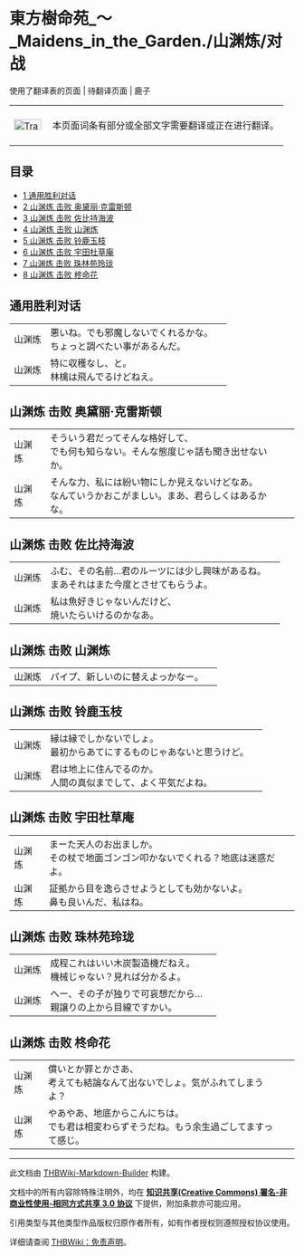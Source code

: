 # 東方樹命苑_～_Maidens_in_the_Garden./山渊炼/对战

<!-- source html: G:\repos\THBWiki-Markdown-Builder\THBWikiMarkdown\Temp\main\8\8c\ns0%3A%E6%9D%B1%E6%96%B9%E6%A8%B9%E5%91%BD%E8%8B%91_%EF%BD%9E_Maidens_in_the_Garden%2E%2F%E5%B1%B1%E6%B8%8A%E7%82%BC%2F%E5%AF%B9%E6%88%98.html -->

使用了翻译表的页面 | 待翻译页面 | 鹿子

<center>

<table>
<tbody><tr>
<td class="mbox-image"><div style="width: 52px;">
  <a href="./文件-Translation_J_To_C-cs.png.md" class="image"><img alt="Translation J To C-cs.png" src="https://upload.thwiki.cc/thumb/3/31/Translation_J_To_C-cs.png/48px-Translation_J_To_C-cs.png" decoding="async" loading="lazy" width="48" height="19" srcset="https://upload.thwiki.cc/thumb/3/31/Translation_J_To_C-cs.png/72px-Translation_J_To_C-cs.png 1.5x, https://upload.thwiki.cc/thumb/3/31/Translation_J_To_C-cs.png/96px-Translation_J_To_C-cs.png 2x" data-file-width="480" data-file-height="189"></a></div></td>
<td class="mbox-text" style=""><br>本页面词条有部分或全部文字需要翻译或正在进行翻译。<br><br></td>
</tr>
</tbody></table>


</center>
  
  

  


## 目录

- [1 通用胜利对话](#通用胜利对话)
- [2 山渊炼 击败 奥黛丽·克雷斯顿](#山渊炼_击败_奥黛丽·克雷斯顿)
- [3 山渊炼 击败 佐比持海波](#山渊炼_击败_佐比持海波)
- [4 山渊炼 击败 山渊炼](#山渊炼_击败_山渊炼)
- [5 山渊炼 击败 铃鹿玉枝](#山渊炼_击败_铃鹿玉枝)
- [6 山渊炼 击败 宇田杜草庵](#山渊炼_击败_宇田杜草庵)
- [7 山渊炼 击败 珠林苑玲珑](#山渊炼_击败_珠林苑玲珑)
- [8 山渊炼 击败 柊命花](#山渊炼_击败_柊命花)





## 通用胜利对话

<table><tbody><tr class="tt-content" id="通用胜利对话-1" data-pos="&#91;&quot;\u901a\u7528\u80dc\u5229\u5bf9\u8bdd&quot;,1&#93;"><td id="山渊炼" class="tt-char" lang="zh"><div class="poem">山渊炼</div></td><td class="tt-ja" lang="ja"><div class="poem">悪いね。でも邪魔しないでくれるかな。<br>ちょっと調べたい事があるんだ。</div></td><td class="tt-zh" lang="zh"><div class="poem"></div></td></tr><tr class="tt-content" id="通用胜利对话-2" data-pos="&#91;&quot;\u901a\u7528\u80dc\u5229\u5bf9\u8bdd&quot;,2&#93;"><td id="山渊炼" class="tt-char" lang="zh"><div class="poem">山渊炼</div></td><td class="tt-ja" lang="ja"><div class="poem">特に収穫なし、と。<br>林檎は飛んでるけどねえ。</div></td><td class="tt-zh" lang="zh"><div class="poem"></div></td></tr></tbody></table>



## 山渊炼 击败 奥黛丽·克雷斯顿

<table><tbody><tr class="tt-content" id="山渊炼_击败_奥黛丽·克雷斯顿-1" data-pos="&#91;&quot;\u5c71\u6e0a\u70bc \u51fb\u8d25 \u5965\u9edb\u4e3d\u00b7\u514b\u96f7\u65af\u987f&quot;,1&#93;"><td id="山渊炼" class="tt-char" lang="zh"><div class="poem">山渊炼</div></td><td class="tt-ja" lang="ja"><div class="poem">そういう君だってそんな格好して、<br>でも何も知らない。そんな態度じゃ話も聞き出せないか。</div></td><td class="tt-zh" lang="zh"><div class="poem"></div></td></tr><tr class="tt-content" id="山渊炼_击败_奥黛丽·克雷斯顿-2" data-pos="&#91;&quot;\u5c71\u6e0a\u70bc \u51fb\u8d25 \u5965\u9edb\u4e3d\u00b7\u514b\u96f7\u65af\u987f&quot;,2&#93;"><td id="山渊炼" class="tt-char" lang="zh"><div class="poem">山渊炼</div></td><td class="tt-ja" lang="ja"><div class="poem">そんな力、私には紛い物にしか見えないけどなあ。<br>なんていうかおこがましい。まあ、君らしくはあるかな。</div></td><td class="tt-zh" lang="zh"><div class="poem"></div></td></tr></tbody></table>



## 山渊炼 击败 佐比持海波

<table><tbody><tr class="tt-content" id="山渊炼_击败_佐比持海波-1" data-pos="&#91;&quot;\u5c71\u6e0a\u70bc \u51fb\u8d25 \u4f50\u6bd4\u6301\u6d77\u6ce2&quot;,1&#93;"><td id="山渊炼" class="tt-char" lang="zh"><div class="poem">山渊炼</div></td><td class="tt-ja" lang="ja"><div class="poem">ふむ、その名前…君のルーツには少し興味があるね。<br>まあそれはまた今度とさせてもらうよ。</div></td><td class="tt-zh" lang="zh"><div class="poem"></div></td></tr><tr class="tt-content" id="山渊炼_击败_佐比持海波-2" data-pos="&#91;&quot;\u5c71\u6e0a\u70bc \u51fb\u8d25 \u4f50\u6bd4\u6301\u6d77\u6ce2&quot;,2&#93;"><td id="山渊炼" class="tt-char" lang="zh"><div class="poem">山渊炼</div></td><td class="tt-ja" lang="ja"><div class="poem">私は魚好きじゃないんだけど、<br>焼いたらいけるのかなあ。</div></td><td class="tt-zh" lang="zh"><div class="poem"></div></td></tr></tbody></table>



## 山渊炼 击败 山渊炼

<table><tbody><tr class="tt-content" id="山渊炼_击败_山渊炼-1" data-pos="&#91;&quot;\u5c71\u6e0a\u70bc \u51fb\u8d25 \u5c71\u6e0a\u70bc&quot;,1&#93;"><td id="山渊炼" class="tt-char" lang="zh"><div class="poem">山渊炼</div></td><td class="tt-ja" lang="ja"><div class="poem">パイプ、新しいのに替えよっかなー。</div></td><td class="tt-zh" lang="zh"><div class="poem"></div></td></tr></tbody></table>



## 山渊炼 击败 铃鹿玉枝

<table><tbody><tr class="tt-content" id="山渊炼_击败_铃鹿玉枝-1" data-pos="&#91;&quot;\u5c71\u6e0a\u70bc \u51fb\u8d25 \u94c3\u9e7f\u7389\u679d&quot;,1&#93;"><td id="山渊炼" class="tt-char" lang="zh"><div class="poem">山渊炼</div></td><td class="tt-ja" lang="ja"><div class="poem">縁は縁でしかないでしょ。<br>最初からあてにするものじゃあないと思うけど。</div></td><td class="tt-zh" lang="zh"><div class="poem"></div></td></tr><tr class="tt-content" id="山渊炼_击败_铃鹿玉枝-2" data-pos="&#91;&quot;\u5c71\u6e0a\u70bc \u51fb\u8d25 \u94c3\u9e7f\u7389\u679d&quot;,2&#93;"><td id="山渊炼" class="tt-char" lang="zh"><div class="poem">山渊炼</div></td><td class="tt-ja" lang="ja"><div class="poem">君は地上に住んでるのか。<br>人間の真似までして、よく平気だよね。</div></td><td class="tt-zh" lang="zh"><div class="poem"></div></td></tr></tbody></table>



## 山渊炼 击败 宇田杜草庵

<table><tbody><tr class="tt-content" id="山渊炼_击败_宇田杜草庵-1" data-pos="&#91;&quot;\u5c71\u6e0a\u70bc \u51fb\u8d25 \u5b87\u7530\u675c\u8349\u5eb5&quot;,1&#93;"><td id="山渊炼" class="tt-char" lang="zh"><div class="poem">山渊炼</div></td><td class="tt-ja" lang="ja"><div class="poem">まーた天人のお出ましか。<br>その杖で地面ゴンゴン叩かないでくれる？地底は迷惑だよ。</div></td><td class="tt-zh" lang="zh"><div class="poem"></div></td></tr><tr class="tt-content" id="山渊炼_击败_宇田杜草庵-2" data-pos="&#91;&quot;\u5c71\u6e0a\u70bc \u51fb\u8d25 \u5b87\u7530\u675c\u8349\u5eb5&quot;,2&#93;"><td id="山渊炼" class="tt-char" lang="zh"><div class="poem">山渊炼</div></td><td class="tt-ja" lang="ja"><div class="poem">証拠から目を逸らさせようとしても効かないよ。<br>鼻も良いんだ、私はね。</div></td><td class="tt-zh" lang="zh"><div class="poem"></div></td></tr></tbody></table>



## 山渊炼 击败 珠林苑玲珑

<table><tbody><tr class="tt-content" id="山渊炼_击败_珠林苑玲珑-1" data-pos="&#91;&quot;\u5c71\u6e0a\u70bc \u51fb\u8d25 \u73e0\u6797\u82d1\u73b2\u73d1&quot;,1&#93;"><td id="山渊炼" class="tt-char" lang="zh"><div class="poem">山渊炼</div></td><td class="tt-ja" lang="ja"><div class="poem">成程これはいい木炭製造機だねえ。<br>機械じゃない？見れば分かるよ。</div></td><td class="tt-zh" lang="zh"><div class="poem"></div></td></tr><tr class="tt-content" id="山渊炼_击败_珠林苑玲珑-2" data-pos="&#91;&quot;\u5c71\u6e0a\u70bc \u51fb\u8d25 \u73e0\u6797\u82d1\u73b2\u73d1&quot;,2&#93;"><td id="山渊炼" class="tt-char" lang="zh"><div class="poem">山渊炼</div></td><td class="tt-ja" lang="ja"><div class="poem">へー、その子が独りで可哀想だから…<br>親譲りの上から目線ですかい。</div></td><td class="tt-zh" lang="zh"><div class="poem"></div></td></tr></tbody></table>



## 山渊炼 击败 柊命花

<table><tbody><tr class="tt-content" id="山渊炼_击败_柊命花-1" data-pos="&#91;&quot;\u5c71\u6e0a\u70bc \u51fb\u8d25 \u67ca\u547d\u82b1&quot;,1&#93;"><td id="山渊炼" class="tt-char" lang="zh"><div class="poem">山渊炼</div></td><td class="tt-ja" lang="ja"><div class="poem">償いとか罪とかさあ、<br>考えても結論なんて出ないでしょ。気がふれてしまうよ？</div></td><td class="tt-zh" lang="zh"><div class="poem"></div></td></tr><tr class="tt-content" id="山渊炼_击败_柊命花-2" data-pos="&#91;&quot;\u5c71\u6e0a\u70bc \u51fb\u8d25 \u67ca\u547d\u82b1&quot;,2&#93;"><td id="山渊炼" class="tt-char" lang="zh"><div class="poem">山渊炼</div></td><td class="tt-ja" lang="ja"><div class="poem">やあやあ、地底からこんにちは。<br>でも君は相変わらずそうだね。もう余生過ごしてますって感じ。</div></td><td class="tt-zh" lang="zh"><div class="poem"></div></td></tr></tbody></table>


  
  

  





---

此文档由 [THBWiki-Markdown-Builder](https://github.com/Delsin-Yu/THBWiki-Markdown-Builder) 构建。

文档中的所有内容除特殊注明外，均在 [**知识共享(Creative Commons) 署名-非商业性使用-相同方式共享 3.0 协议**](https://creativecommons.org/licenses/by-sa/3.0/deed.zh-hans) 下提供，附加条款亦可能应用。

引用类型与其他类型作品版权归原作者所有，如有作者授权则遵照授权协议使用。

详细请查阅 [THBWiki：免责声明](https://thbwiki.cc/THBWiki:%E5%85%8D%E8%B4%A3%E5%A3%B0%E6%98%8E)。

